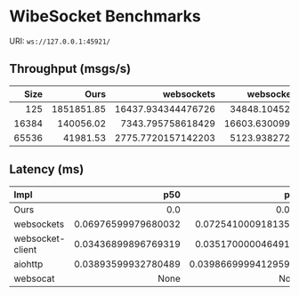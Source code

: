 # WibeSocket Benchmarks

URI: `ws://127.0.0.1:45921/`

## Throughput (msgs/s)

| Size | Ours | websockets | websocket-client | aiohttp | websocat | libwebsockets |
|---:|---:|---:|---:|---:|---:|---:|
| 125 | 1851851.85 | 16437.934344476726 | 34848.10452628441 | 27553.265124855567 | n/a | n/a |
| 16384 | 140056.02 | 7343.795758618429 | 16603.630099464168 | 24473.84773024682 | n/a | n/a |
| 65536 | 41981.53 | 2775.7720157142203 | 5123.938272399352 | 10652.920535714296 | n/a | n/a |

## Latency (ms)

| Impl | p50 | p90 | p99 |
|:--|--:|--:|--:|
| Ours | 0.0 | 0.002 | 0.004 |
| websockets | 0.06976599979680032 | 0.07254100091813598 | 0.08899099884729367 |
| websocket-client | 0.03436899896769319 | 0.03517000004649162 | 0.03726499926415272 |
| aiohttp | 0.03893599932780489 | 0.039866999941295944 | 0.042192999899270944 |
| websocat | None | None | None |


